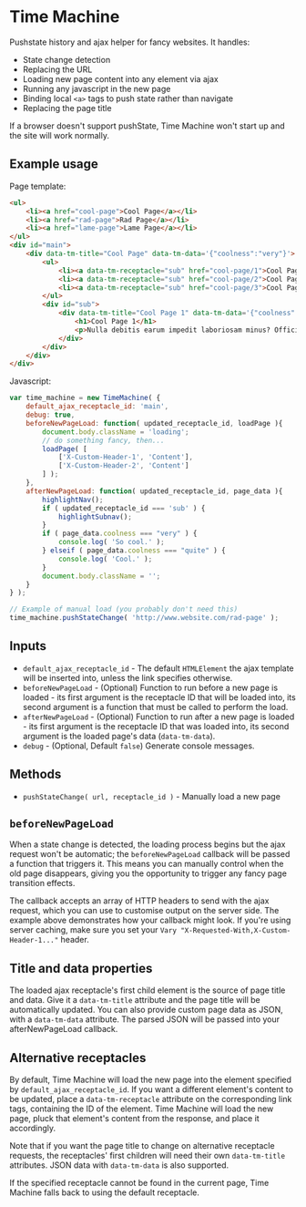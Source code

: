 # Time Machine

Pushstate history and ajax helper for fancy websites. It handles:

- State change detection
- Replacing the URL
- Loading new page content into any element via ajax
- Running any javascript in the new page
- Binding local `<a>` tags to push state rather than navigate
- Replacing the page title

If a browser doesn't support pushState, Time Machine won't start up and the site will work normally.

## Example usage

Page template:

```html
<ul>
	<li><a href="cool-page">Cool Page</a></li>
	<li><a href="rad-page">Rad Page</a></li>
	<li><a href="lame-page">Lame Page</a></li>
</ul>
<div id="main">
	<div data-tm-title="Cool Page" data-tm-data='{"coolness":"very"}'>
		<ul>
			<li><a data-tm-receptacle="sub" href="cool-page/1">Cool Page 1</a></li>
			<li><a data-tm-receptacle="sub" href="cool-page/2">Cool Page 2</a></li>
			<li><a data-tm-receptacle="sub" href="cool-page/3">Cool Page 3</a></li>
		</ul>
		<div id="sub">
			<div data-tm-title="Cool Page 1" data-tm-data='{"coolness":"quite"}'>
				<h1>Cool Page 1</h1>
				<p>Nulla debitis earum impedit laboriosam minus? Officiis, maiores atque ea velit minima ex numquam quaerat quisquam? Delectus, hic porro voluptatem quod rem!</p>
			</div>
		</div>
	</div>
</div>
```

Javascript:

```javascript
var time_machine = new TimeMachine( {
	default_ajax_receptacle_id: 'main',
	debug: true,
	beforeNewPageLoad: function( updated_receptacle_id, loadPage ){
		document.body.className = 'loading';
		// do something fancy, then...
		loadPage( [
			['X-Custom-Header-1', 'Content'],
			['X-Custom-Header-2', 'Content']
		] );
	},
	afterNewPageLoad: function( updated_receptacle_id, page_data ){
		highlightNav();
		if ( updated_receptacle_id === 'sub' ) {
			highlightSubnav();
		}
		if ( page_data.coolness === "very" ) {
			console.log( 'So cool.' );
		} elseif ( page_data.coolness === "quite" ) {
			console.log( 'Cool.' );
		}
		document.body.className = '';
	}
} );

// Example of manual load (you probably don't need this)
time_machine.pushStateChange( 'http://www.website.com/rad-page' );
```

## Inputs

- `default_ajax_receptacle_id` - The default `HTMLElement` the ajax template will be inserted into, unless the link specifies otherwise.
- `beforeNewPageLoad` - (Optional) Function to run before a new page is loaded - its first argument is the receptacle ID that will be loaded into, its second argument is a function that must be called to perform the load.
- `afterNewPageLoad` - (Optional) Function to run after a new page is loaded - its first argument is the receptacle ID that was loaded into, its second argument is the loaded page's data (`data-tm-data`).
- `debug` - (Optional, Default `false`) Generate console messages.

## Methods

- `pushStateChange( url, receptacle_id )` - Manually load a new page

## `beforeNewPageLoad`

When a state change is detected, the loading process begins but the ajax request won't be automatic; the `beforeNewPageLoad` callback will be passed a function that triggers it. This means you can manually control when the old page disappears, giving you the opportunity to trigger any fancy page transition effects.

The callback accepts an array of HTTP headers to send with the ajax request, which you can use to customise output on the server side. The example above demonstrates how your callback might look. If you're using server caching, make sure you set your `Vary "X-Requested-With,X-Custom-Header-1..."` header.

## Title and data properties

The loaded ajax receptacle's first child element is the source of page title and data. Give it a `data-tm-title` attribute and the page title will be automatically updated. You can also provide custom page data as JSON, with a `data-tm-data` attribute. The parsed JSON will be passed into your afterNewPageLoad callback.

## Alternative receptacles

By default, Time Machine will load the new page into the element specified by `default_ajax_receptacle_id`. If you want a different element's content to be updated, place a `data-tm-receptacle` attribute on the corresponding link tags, containing the ID of the element. Time Machine will load the new page, pluck that element's content from the response, and place it accordingly.

Note that if you want the page title to change on alternative receptacle requests, the receptacles' first children will need their own `data-tm-title` attributes. JSON data with `data-tm-data` is also supported.

If the specified receptacle cannot be found in the current page, Time Machine falls back to using the default receptacle.
